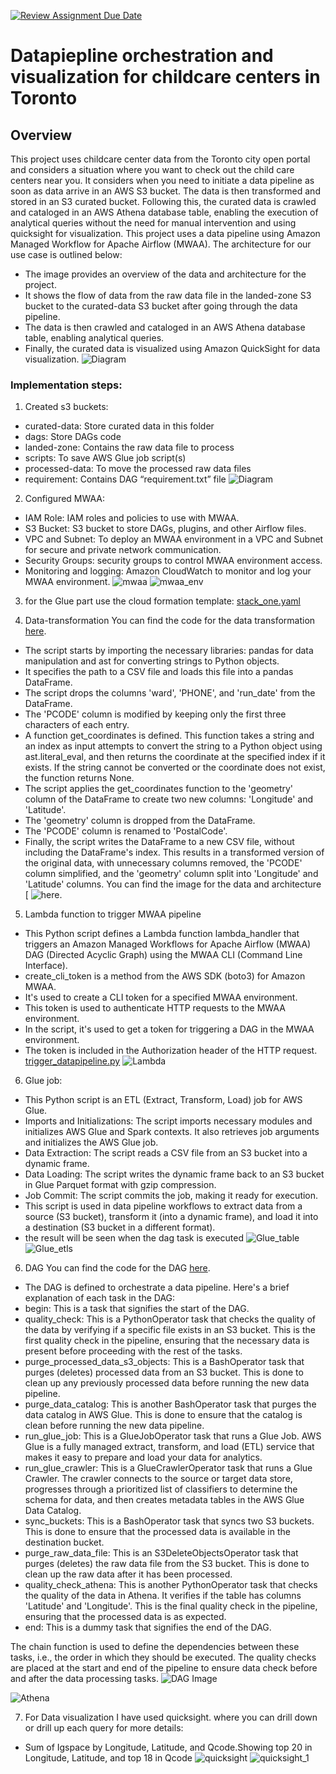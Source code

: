 [![Review Assignment Due Date](https://classroom.github.com/assets/deadline-readme-button-24ddc0f5d75046c5622901739e7c5dd533143b0c8e959d652212380cedb1ea36.svg)](https://classroom.github.com/a/1lXY_Wlg)

# Datapiepline orchestration and visualization for childcare centers in Toronto

## Overview
This project uses childcare center data from the Toronto city open portal and considers a situation where you want to check out the child care centers near you. It considers when you need to initiate a data pipeline as soon as data arrive in an AWS S3 bucket. The data is then transformed and stored in an S3 curated bucket. Following this, the curated data is crawled and cataloged in an AWS Athena database table, enabling the execution of analytical queries without the need for manual intervention and using quicksight for visualization. This project uses a data pipeline using Amazon Managed Workflow for Apache Airflow (MWAA). The architecture for our use case is outlined below:

- The image provides an overview of the data and architecture for the project.
- It shows the flow of data from the raw data file in the landed-zone S3 bucket to the curated-data S3 bucket after going through the data pipeline.
- The data is then crawled and cataloged in an AWS Athena database table, enabling analytical queries.
- Finally, the curated data is visualized using Amazon QuickSight for data visualization.
![Diagram](images/mwaa-data-pipeline-architecture.png)

### Implementation steps:

1. Created s3 buckets:
- curated-data: Store curated data in this folder
- dags: Store DAGs code
- landed-zone: Contains the raw data file to process
- scripts: To save AWS Glue job script(s)
- processed-data: To move the processed raw data files
- requirement: Contains DAG “requirement.txt” file
![Diagram](images/s3_bucket.png)

2. Configured MWAA: 
- IAM Role: IAM roles and policies to use with MWAA.
- S3 Bucket: S3 bucket to store DAGs, plugins, and other Airflow files.
- VPC and Subnet: To deploy an MWAA environment in a VPC and Subnet for secure and private network communication.
- Security Groups: security groups to control MWAA environment access.
- Monitoring and logging: Amazon CloudWatch to monitor and log your MWAA environment.
![mwaa](images/mwaa_env.png)
![mwaa_env](images/mwaa_env_1.png)

3. for the Glue part use the cloud formation template:
[stack_one.yaml](cloudformation/stack_one.yaml)

4. Data-transformation
You can find the code for the data transformation [here](/Users/bhakti/Downloads/Git/capstone-project-bhakti_v4/src/code/data-transformation.py).
- The script starts by importing the necessary libraries: pandas for data manipulation and ast for converting strings to Python objects.
- It specifies the path to a CSV file and loads this file into a pandas DataFrame.
- The script drops the columns 'ward', 'PHONE', and 'run_date' from the DataFrame.
- The 'PCODE' column is modified by keeping only the first three characters of each entry.
- A function get_coordinates is defined. This function takes a string and an index as input attempts to convert the string to a Python object using ast.literal_eval, and then returns the coordinate at the specified index if it exists. If the string cannot be converted or the coordinate does not exist, the function returns None.
- The script applies the get_coordinates function to the 'geometry' column of the DataFrame to create two new columns: 'Longitude' and 'Latitude'.
- The 'geometry' column is dropped from the DataFrame.
- The 'PCODE' column is renamed to 'PostalCode'.
- Finally, the script writes the DataFrame to a new CSV file, without including the DataFrame's index. This results in a transformed version of the original data, with unnecessary columns removed, the 'PCODE' column simplified, and the 'geometry' column split into 'Longitude' and 'Latitude' columns.
You can find the image for the data and architecture [
![here](images/data.png).

5. Lambda function to trigger MWAA pipeline
- This Python script defines a Lambda function lambda_handler that triggers an Amazon Managed Workflows for Apache Airflow (MWAA) DAG (Directed Acyclic Graph) using the MWAA CLI (Command Line Interface).
- create_cli_token is a method from the AWS SDK (boto3) for Amazon MWAA.
- It's used to create a CLI token for a specified MWAA environment.
- This token is used to authenticate HTTP requests to the MWAA environment.
- In the script, it's used to get a token for triggering a DAG in the MWAA environment.
- The token is included in the Authorization header of the HTTP request.
[trigger_datapipeline.py](src/lambda/trigger_datapipeline.py)
![Lambda](images/lambda.png)

6. Glue job:
- This Python script is an ETL (Extract, Transform, Load) job for AWS Glue. 
- Imports and Initializations: The script imports necessary modules and initializes AWS Glue and Spark contexts. It also retrieves job arguments and initializes the AWS Glue job.
- Data Extraction: The script reads a CSV file from an S3 bucket into a dynamic frame.
- Data Loading: The script writes the dynamic frame back to an S3 bucket in Glue Parquet format with gzip compression.
- Job Commit: The script commits the job, making it ready for execution.
- This script is used in data pipeline workflows to extract data from a source (S3 bucket), transform it (into a dynamic frame), and load it into a destination (S3 bucket in a different format).
- the result will be seen when the dag task is executed 
![Glue_table](images/glue_table.png)
![Glue_etls](images/glue_etls.png)

6. DAG
You can find the code for the DAG [here](/Users/bhakti/Downloads/Git/capstone-project-bhakti_v4/src/dag/datapipeline-orc-one.py).
- The DAG is defined to orchestrate a data pipeline. Here's a brief explanation of each task in the DAG:
- begin: This is a task that signifies the start of the DAG.
- quality_check: This is a PythonOperator task that checks the quality of the data by verifying if a specific file exists in an S3 bucket. 
This is the first quality check in the pipeline, ensuring that the necessary data is present before proceeding with the rest of the tasks.
- purge_processed_data_s3_objects: This is a BashOperator task that purges (deletes) processed data from an S3 bucket. 
This is done to clean up any previously processed data before running the new data pipeline.
- purge_data_catalog: This is another BashOperator task that purges the data catalog in AWS Glue. 
This is done to ensure that the catalog is clean before running the new data pipeline.
- run_glue_job: This is a GlueJobOperator task that runs a Glue Job. AWS Glue is a fully managed extract, transform, and load (ETL) service that makes it easy to prepare and load your data for analytics.
- run_glue_crawler: This is a GlueCrawlerOperator task that runs a Glue Crawler. 
The crawler connects to the source or target data store, progresses through a prioritized list of classifiers to determine the schema for data, and then creates metadata tables in the AWS Glue Data Catalog.
- sync_buckets: This is a BashOperator task that syncs two S3 buckets. This is done to ensure that the processed data is available in the destination bucket.
- purge_raw_data_file: This is an S3DeleteObjectsOperator task that purges (deletes) the raw data file from the S3 bucket. This is done to clean up the raw data after it has been processed.
- quality_check_athena: This is another PythonOperator task that checks the quality of the data in Athena. It verifies if the table has columns 'Latitude' and 'Longitude'. This is the final quality check in the pipeline, ensuring that the processed data is as expected.
- end: This is a dummy task that signifies the end of the DAG.

The chain function is used to define the dependencies between these tasks, i.e., the order in which they should be executed. The quality checks are placed at the start and end of the pipeline to ensure data check before and after the data processing tasks.
![DAG Image](images/dag_mwaa.png)

![Athena](images/Athena.png)

7. For Data visualization I have used quicksight. where you can drill down or drill up each query for more details:
- Sum of Igspace by Longitude, Latitude, and Qcode.Showing top 20 in Longitude, Latitude, and top 18 in Qcode
![quicksight](images/quicksight.png)
![quicksight_1](images/quicksight_1.png)

	



	




